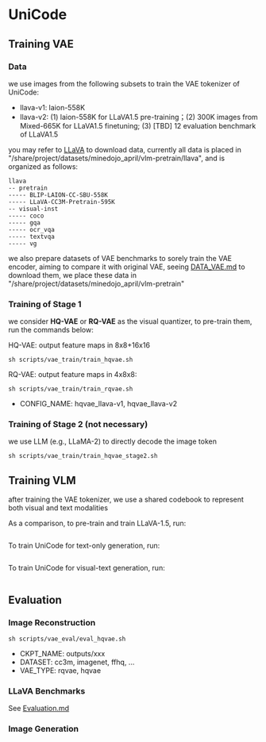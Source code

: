 # UniCode

## Training VAE 

### Data
we use images from the following subsets to train the VAE tokenizer of UniCode:

* llava-v1: laion-558K
* llava-v2: (1) laion-558K for LLaVA1.5 pre-training；(2) 300K images from Mixed-665K for LLaVA1.5 finetuning; (3) [TBD] 12 evaluation benchmark of LLaVA1.5

you may refer to [LLaVA](https://github.com/haotian-liu/LLaVA/tree/main) to download data, currently all data is placed in "/share/project/datasets/minedojo_april/vlm-pretrain/llava",
and is organized as follows:
```
llava
-- pretrain
----- BLIP-LAION-CC-SBU-558K
----- LLaVA-CC3M-Pretrain-595K
-- visual-inst
----- coco
----- gqa
----- ocr_vqa
----- textvqa
----- vg
```

we also prepare datasets of VAE benchmarks to sorely train the VAE encoder, aiming to compare it with original VAE, seeing [DATA_VAE.md](DATA_VAE.md) to download them,
we place these data in "/share/project/datasets/minedojo_april/vlm-pretrain"


### Training of Stage 1
we consider **HQ-VAE** or **RQ-VAE** as the visual quantizer, to pre-train them, run the commands below:

HQ-VAE: output feature maps in 8x8+16x16
```
sh scripts/vae_train/train_hqvae.sh
```

RQ-VAE: output feature maps in 4x8x8:
```
sh scripts/vae_train/train_rqvae.sh
```

* CONFIG_NAME: hqvae_llava-v1, hqvae_llava-v2


### Training of Stage 2 (not necessary)
we use LLM (e.g., LLaMA-2) to directly decode the image token
```
sh scripts/vae_train/train_hqvae_stage2.sh
```


## Training VLM
after training the VAE tokenizer, we use a shared codebook to represent both visual and text modalities

As a comparison, to pre-train and train LLaVA-1.5, run:
```

```

To train UniCode for text-only generation, run:
```

```

To train UniCode for visual-text generation, run:
```

```


## Evaluation
### Image Reconstruction
```
sh scripts/vae_eval/eval_hqvae.sh 
```
* CKPT_NAME: outputs/xxx
* DATASET: cc3m, imagenet, ffhq, ...
* VAE_TYPE: rqvae, hqvae

### LLaVA Benchmarks
See [Evaluation.md](EVALUATION.md)


### Image Generation